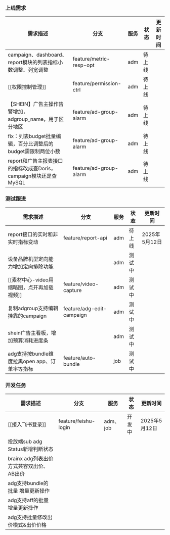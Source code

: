 ### 上线需求

| 需求描述                                         | 分支                      | 服务  | 状态  | 更新时间 |
| -------------------------------------------- | ----------------------- | --- | --- | ---- |
| campaign、dashboard、report模块的列表指标小数调整、列宽调整    | feature/metric-resp-opt | adm | 待上线 |      |
| [[权限控制管理]]                                   | feature/permission-ctrl | adm | 待上线 |      |
| 【SHEIN】广告主操作告警增加，adgroup_name，用于区分地区         | feature/ad-group-alarm  | adm | 待上线 |      |
| fix：列表budget批量编辑，百分比调整后的budget需限制两位小数        | feature/ad-group-alarm  | adm | 待上线 |      |
| report和广告主报表接口的指标改成查Doris，campaign模块还是查MySQL | feature/ad-group-alarm  | adm | 待上线 |      |

### 测试跟进
| 需求描述                            | 分支                        | 服务  | 状态  | 更新时间       |
| ------------------------------- | ------------------------- | --- | --- | ---------- |
| report接口的实时和非实时指标变动             | feature/report-api        | adm | 待上线 | 2025年5月12日 |
| 设备品牌机型定向能力增加定向排除功能              |                           | adm | 测试中 |            |
| [[素材中心-video用缩略图，点开再加载视频]]      | feature/video-capture     | adm | 测试中 |            |
| 复制adgroup支持编辑挂靠的campaign        | feature/adg-edit-campaign | adm | 测试中 |            |
| shein广告主看板，增加预算消耗进度条            |                           | adm | 测试中 |            |
| adg支持按bundle维度拉黑open app、订单率等指标 | feature/auto-bundle       | job | 测试中 |            |

### 开发任务
| 需求描述                       | 分支                   | 服务      | 状态  | 更新时间       |
| -------------------------- | -------------------- | ------- | --- | ---------- |
| [[接入飞书登录]]                 | feature/feishu-login | adm、job | 开发中 | 2025年5月12日 |
| 投放端sub adg Status新增判断状态    |                      |         |     |            |
| brainx adg列表出价方式兼容双出价、AB出价 |                      |         |     |            |
| adg支持bundle的批量 增量更新操作      |                      |         |     |            |
| adg支持aff的批量 增量更新操作         |                      |         |     |            |
| adg支持批量修改出价模式&出价价格         |                      |         |     |            |
